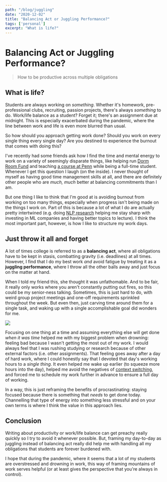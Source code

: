```yaml
---
path: "/blog/juggling"
date: "2020-12-02"
title: "Balancing Act or Juggling Performance?"
tags: ['personal']
excerpt: "What is life?"
---
```


# Balancing Act or Juggling Performance?
> How to be productive across multiple obligations

## What is life?
Students are always working on *something*. Whether it's homework, pre-professional clubs, recruiting, passion projects, there's always *something* to do. Work/life balance as a student? Forget it; there's an assignment due at midnight. This is especially exacerbated during the pandemic, where the line between work and life is even more blurred than usual.

So how should you approach getting work done? Should you work on every single thing every single day? Are you destined to experience the burnout that comes with doing this?

I've recently had some friends ask how I find the time and mental energy to work on a variety of seemingly disparate things, like helping run [Dorm Room Fund](https://dormroomfund.com) and teaching [a course at Penn](https://cis192.github.io) while being a full-time student. Whenever I get this question I laugh (on the inside). I never thought of myself as having good time management skills at all, and there are definitely other people who are *much, much* better at balancing commitments than I am. 

But one thing I like to think that I'm good at is avoiding burnout from working on too many things, especially when progress isn't being made on the things I work on. Part of this is because a lot of what I do are actually pretty intertwined (e.g. doing [NLP research](https://kirubarajan.com/research) helping me stay sharp with investing in ML companies and having better topics to lecture). I think the most important part, however, is how I like to structure my work days.


## Just throw it all and forget
A lot of times college is referred to as a **balancing act**, where all obligations have to be kept in stasis, combatting gravity (i.e. deadlines) at all times. However, I find that I do my best work *and* avoid fatigue by treating it as a **juggling performance**, where I throw all the other balls away and just focus on the matter at hand. 

When I told my friend this, she thought it was unfathomable. And to be fair, it really only works where you aren't constantly putting out fires, so this could be my senior-ness talking.  Sometimes, this is just hard to do, with weird group project meetings and one-off requirements sprinkled throughout the week. But even then, just carving time around them for a single task, and waking up with a single accomplishable goal did wonders for me. 

![](https://media.giphy.com/media/S6BFlYf8Puqt3F62Tt/giphy.gif)

Focusing on one thing at a time and assuming everything else will get done *when it was time* helped me with my biggest problem when drowning: feeling bad because I wasn't getting the most out of my work. I would always feel that I was rushing studying or research because of other external factors (i.e. other assignments). That feeling goes away after a day of hard work, where I could honestly say that I devoted that day's working hours to a *single thing*. It even helped me wake up earlier (to squeeze more hours into the day), helped me avoid the negatives of [context switching](https://en.wikipedia.org/wiki/Human_multitasking), and forced me to schedule my work further in advance to ensure a full day of working.

In a way, this is just reframing the benefits of procrastinating: staying focused because there is something that *needs* to get done today. Channelling that type of energy into something less stressful and on your own terms is where I think the value in this approach lies.

## Conclusion
Writing about productivity or work/life balance can get preachy really quickly so I try to avoid it whenever possible. But, framing my day-to-day as juggling instead of balancing act really did help me with handling all my obligations that students are forever burdened with. 

I hope that during the pandemic, where it seems that a lot of my students are overstressed and drowning in work, this way of framing mountains of work serves helpful (or at least gives the perspective that you're always in control).